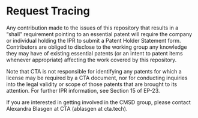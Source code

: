 # Request Tracing
Any contribution made to the issues of this repository that results in a “shall” requirement pointing to an essential patent will require the company or individual holding the IPR to submit a Patent Holder Statement form. Contributors are obliged to disclose to the working group any knowledge they may have of existing essential patents (or an intent to patent items whenever appropriate) affecting the work covered by this repository.

Note that CTA is not responsible for identifying any patents for which a license may be required by a CTA document, nor for conducting inquiries into the legal validity or scope of those patents that are brought to its attention. For further IPR information, see Section 15 of EP-23.

If you are interested in getting involved in the CMSD group, please contact Alexandra Blasgen at CTA (ablasgen at cta.tech).
